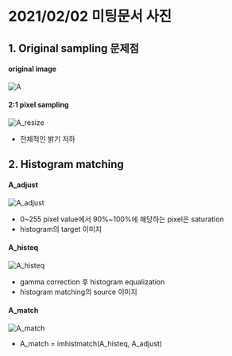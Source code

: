 # 2021/02/02 미팅문서 사진

## 1. Original sampling 문제점
#### original image
![A](https://user-images.githubusercontent.com/78393745/106554609-13989f80-655f-11eb-94a1-55fa3b46daad.jpg)

#### 2:1 pixel sampling
![A_resize](https://user-images.githubusercontent.com/78393745/106554632-1dba9e00-655f-11eb-9870-f78831a9a771.jpg)
 * 전체적인 밝기 저하


## 2. Histogram matching
#### A_adjust
![A_adjust](https://user-images.githubusercontent.com/78393745/106554721-4d69a600-655f-11eb-9f29-60d086e343e0.jpg)
 * 0~255 pixel value에서 90%~100%에 해당하는 pixel은 saturation
 * histogram의 target 이미지

#### A_histeq
![A_histeq](https://user-images.githubusercontent.com/78393745/106554749-56f30e00-655f-11eb-9e91-907e13723692.jpg)
 * gamma correction 후 histogram equalization
 * histogram matching의 source 이미지

#### A_match
![A_match](https://user-images.githubusercontent.com/78393745/106554754-59edfe80-655f-11eb-859b-8c83396ff756.jpg)
 * A_match = imhistmatch(A_histeq, A_adjust)
